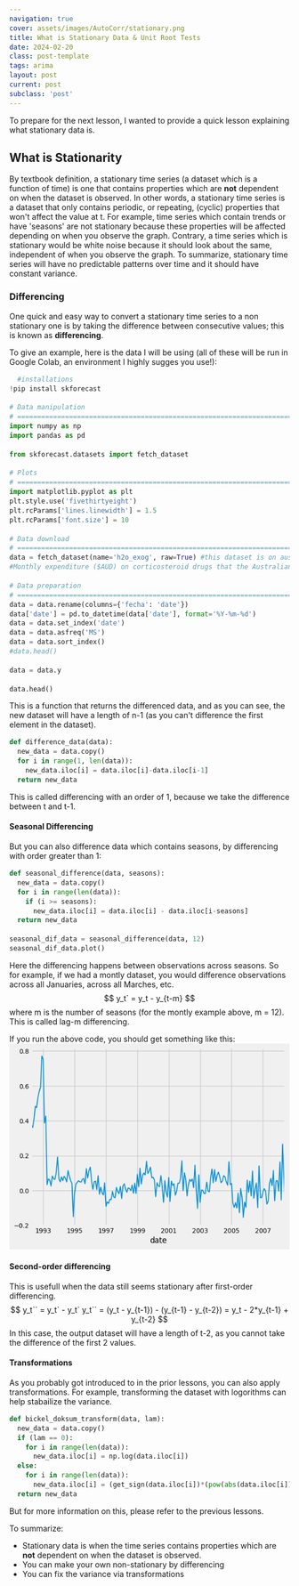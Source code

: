 ```yaml
---
navigation: true
cover: assets/images/AutoCorr/stationary.png
title: What is Stationary Data & Unit Root Tests
date: 2024-02-20
class: post-template
tags: arima
layout: post
current: post
subclass: 'post'
---
```


To prepare for the next lesson, I wanted to provide a quick lesson explaining what stationary data is.

## What is Stationarity

By textbook definition, a stationary time series (a dataset which is a function of time) is one that contains properties which are **not** dependent on when the dataset is observed. In other words,  a stationary time series is a dataset that only contains periodic, or repeating, (cyclic) properties that won't affect the value at t. For example, time series which contain trends or have 'seasons' are not stationary because these properties will be affected depending on when you observe the graph. Contrary, a time series which is stationary would be white noise because it should look about the same, independent of when you observe the graph. To summarize, stationary time series will have no predictable patterns over time and it should have constant variance. 

### Differencing

One quick and easy way to convert a stationary time series to a non stationary one is by taking the difference between consecutive values; this is known as **differencing**.

To give an example, here is the data I will be using (all of these will be run in Google Colab, an environment I highly sugges you use!):
```python
  #installations
!pip install skforecast

# Data manipulation
# ==============================================================================
import numpy as np
import pandas as pd

from skforecast.datasets import fetch_dataset

# Plots
# ==============================================================================
import matplotlib.pyplot as plt
plt.style.use('fivethirtyeight')
plt.rcParams['lines.linewidth'] = 1.5
plt.rcParams['font.size'] = 10

# Data download
# ==============================================================================
data = fetch_dataset(name='h2o_exog', raw=True) #this dataset is on australian health system, from 1991 to 2008. This is from Hyndman (2023) fpp3
#Monthly expenditure ($AUD) on corticosteroid drugs that the Australian health system had between 1991 and 2008. Two additional variables (exog_1, exog_2) are simulated.

# Data preparation
# ==============================================================================
data = data.rename(columns={'fecha': 'date'})
data['date'] = pd.to_datetime(data['date'], format='%Y-%m-%d')
data = data.set_index('date')
data = data.asfreq('MS')
data = data.sort_index()
#data.head()

data = data.y

data.head()

```

This is a function that returns the differenced data, and as you can see, the new dataset will have a length of n-1 (as you can't difference the first element in the dataset). 
```python
def difference_data(data):
  new_data = data.copy()
  for i in range(1, len(data)):
    new_data.iloc[i] = data.iloc[i]-data.iloc[i-1]
  return new_data
```
This is called differencing with an order of 1, because we take the difference between t and t-1.

#### Seasonal Differencing
But you can also difference data which contains seasons, by differencing with order greater than 1:
```python
def seasonal_difference(data, seasons):
  new_data = data.copy()
  for i in range(len(data)):
    if (i >= seasons):
      new_data.iloc[i] = data.iloc[i] - data.iloc[i-seasons]
  return new_data

seasonal_dif_data = seasonal_difference(data, 12)
seasonal_dif_data.plot()
```
Here the differencing happens between observations across seasons. So for example, if we had a montly dataset, you would difference observations across all Januaries, across all Marches, etc. 
$$
  y_t` = y_t - y_{t-m}
$$
where m is the number of seasons (for the montly example above, m = 12). This is called lag-m differencing. 

If you run the above code, you should get something like this:
![img](assets/images/AutoCorr/stationary.png)


#### Second-order differencing
This is usefull when the data still seems stationary after first-order differencing. 
$$
  y_t`` = y_t` - y_t`
  y_t`` = (y_t - y_{t-1}) - (y_{t-1} - y_{t-2})
        = y_t - 2*y_{t-1} + y_{t-2}
$$
In this case, the output dataset will have a length of t-2, as you cannot take the difference of the first 2 values. 


#### Transformations

As you probably got introduced to in the prior lessons, you can also apply transformations. For example, transforming the dataset with logorithms can help stabailize the variance. 

```python
def bickel_doksum_transform(data, lam):
  new_data = data.copy()
  if (lam == 0):
    for i in range(len(data)):
      new_data.iloc[i] = np.log(data.iloc[i])
  else:
    for i in range(len(data)):
      new_data.iloc[i] = (get_sign(data.iloc[i])*(pow(abs(data.iloc[i]), lam)-1))/lam
  return new_data
  ```
  But for more information on this, please refer to the previous lessons. 



To summarize:
  - Stationary data is when the time series contains properties which are **not** dependent on when the dataset is observed.
  - You can make your own non-stationary by differencing
  - You can fix the variance via transformations
